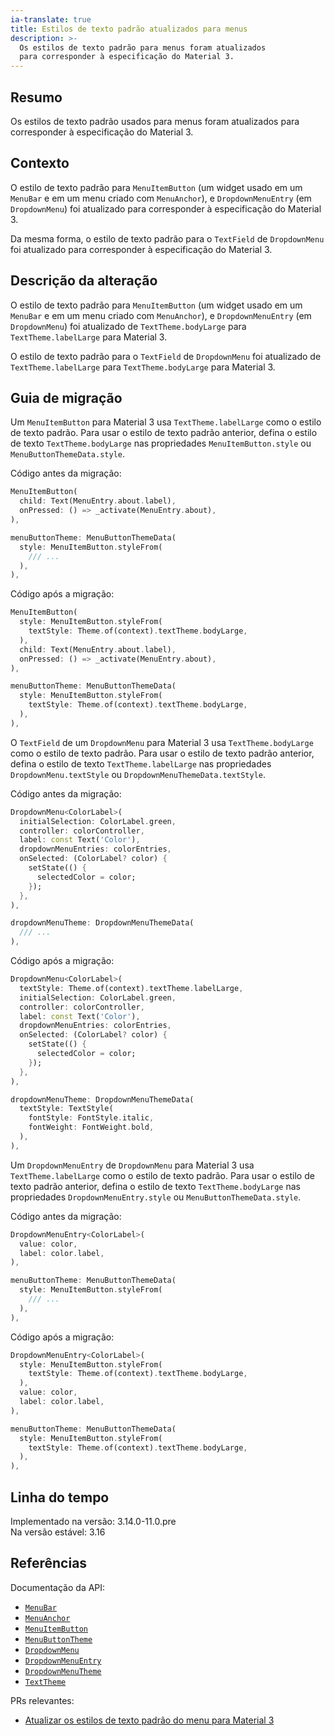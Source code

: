 ```yaml
---
ia-translate: true
title: Estilos de texto padrão atualizados para menus
description: >-
  Os estilos de texto padrão para menus foram atualizados
  para corresponder à especificação do Material 3.
---
```


## Resumo

Os estilos de texto padrão usados para menus foram atualizados
para corresponder à especificação do Material 3.

## Contexto

O estilo de texto padrão para `MenuItemButton` (um widget usado
em um `MenuBar` e em um menu criado com `MenuAnchor`), 
e `DropdownMenuEntry` (em `DropdownMenu`) foi
atualizado para corresponder à especificação do Material 3.

Da mesma forma, o estilo de texto padrão para o `TextField` de `DropdownMenu` foi
atualizado para corresponder à especificação do Material 3.

## Descrição da alteração

O estilo de texto padrão para `MenuItemButton` (um widget usado
em um `MenuBar` e em um menu criado com `MenuAnchor`), 
e `DropdownMenuEntry` (em `DropdownMenu`) foi atualizado de
`TextTheme.bodyLarge` para `TextTheme.labelLarge` para Material 3.

O estilo de texto padrão para o `TextField` de `DropdownMenu` foi atualizado de
`TextTheme.labelLarge` para `TextTheme.bodyLarge` para Material 3.

## Guia de migração

Um `MenuItemButton` para Material 3 usa
`TextTheme.labelLarge` como o estilo de texto padrão.
Para usar o estilo de texto padrão anterior, defina o estilo de texto `TextTheme.bodyLarge`
nas propriedades `MenuItemButton.style` ou `MenuButtonThemeData.style`.

Código antes da migração:

```dart
MenuItemButton(
  child: Text(MenuEntry.about.label),
  onPressed: () => _activate(MenuEntry.about),
),
```

```dart
menuButtonTheme: MenuButtonThemeData(
  style: MenuItemButton.styleFrom(
    /// ...
  ),
),
```

Código após a migração:

```dart
MenuItemButton(
  style: MenuItemButton.styleFrom(
    textStyle: Theme.of(context).textTheme.bodyLarge,
  ),
  child: Text(MenuEntry.about.label),
  onPressed: () => _activate(MenuEntry.about),
),
```

```dart
menuButtonTheme: MenuButtonThemeData(
  style: MenuItemButton.styleFrom(
    textStyle: Theme.of(context).textTheme.bodyLarge,
  ),
),
```

O `TextField` de um `DropdownMenu` para Material 3
usa `TextTheme.bodyLarge` como o estilo de texto padrão.
Para usar o estilo de texto padrão anterior,
defina o estilo de texto `TextTheme.labelLarge` nas
propriedades `DropdownMenu.textStyle` ou `DropdownMenuThemeData.textStyle`.

Código antes da migração:

```dart
DropdownMenu<ColorLabel>(
  initialSelection: ColorLabel.green,
  controller: colorController,
  label: const Text('Color'),
  dropdownMenuEntries: colorEntries,
  onSelected: (ColorLabel? color) {
    setState(() {
      selectedColor = color;
    });
  },
),
```

```dart
dropdownMenuTheme: DropdownMenuThemeData(
  /// ...
),
```

Código após a migração:

```dart
DropdownMenu<ColorLabel>(
  textStyle: Theme.of(context).textTheme.labelLarge,
  initialSelection: ColorLabel.green,
  controller: colorController,
  label: const Text('Color'),
  dropdownMenuEntries: colorEntries,
  onSelected: (ColorLabel? color) {
    setState(() {
      selectedColor = color;
    });
  },
),
```

```dart
dropdownMenuTheme: DropdownMenuThemeData(
  textStyle: TextStyle(
    fontStyle: FontStyle.italic,
    fontWeight: FontWeight.bold,
  ),
),
```

Um `DropdownMenuEntry` de `DropdownMenu` para Material 3
usa `TextTheme.labelLarge` como o estilo de texto padrão.
Para usar o estilo de texto padrão anterior, defina o
estilo de texto `TextTheme.bodyLarge` nas
propriedades `DropdownMenuEntry.style` ou `MenuButtonThemeData.style`.

Código antes da migração:

```dart
DropdownMenuEntry<ColorLabel>(
  value: color,
  label: color.label,
),
```

```dart
menuButtonTheme: MenuButtonThemeData(
  style: MenuItemButton.styleFrom(
    /// ...
  ),
),
```

Código após a migração:

```dart
DropdownMenuEntry<ColorLabel>(
  style: MenuItemButton.styleFrom(
    textStyle: Theme.of(context).textTheme.bodyLarge,
  ),
  value: color,
  label: color.label,
),
```

```dart
menuButtonTheme: MenuButtonThemeData(
  style: MenuItemButton.styleFrom(
    textStyle: Theme.of(context).textTheme.bodyLarge,
  ),
),
```

## Linha do tempo

Implementado na versão: 3.14.0-11.0.pre<br>
Na versão estável: 3.16

## Referências

Documentação da API:

*   [`MenuBar`][]
*   [`MenuAnchor`][]
*   [`MenuItemButton`][]
*   [`MenuButtonTheme`][]
*   [`DropdownMenu`][]
*   [`DropdownMenuEntry`][]
*   [`DropdownMenuTheme`][]
*   [`TextTheme`][]

PRs relevantes:

*   [Atualizar os estilos de texto padrão do menu para Material 3][]

[`MenuBar`]: {{site.api}}/flutter/material/MenuBar-class.html
[`MenuAnchor`]: {{site.api}}/flutter/material/MenuAnchor-class.html
[`MenuItemButton`]: {{site.api}}/flutter/material/MenuItemButton-class.html
[`MenuButtonTheme`]: {{site.api}}/flutter/material/MenuButtonTheme-class.html
[`DropdownMenu`]: {{site.api}}/flutter/material/DropdownMenu-class.html
[`DropdownMenuEntry`]: {{site.api}}/flutter/material/DropdownMenuEntry-class.html
[`DropdownMenuTheme`]: {{site.api}}/flutter/material/DropdownMenuTheme-class.html
[`TextTheme`]: {{site.api}}/flutter/material/TextTheme-class.html

[Atualizar os estilos de texto padrão do menu para Material 3]: {{site.repo.flutter}}/pull/131930
